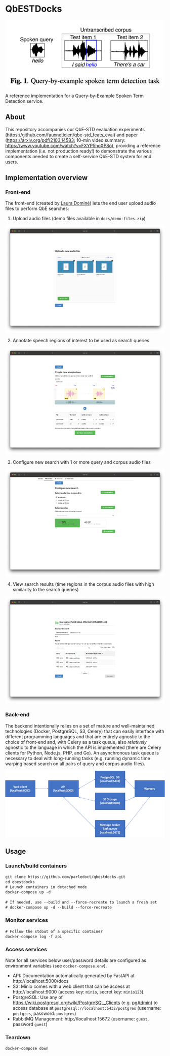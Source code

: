 # QbESTDocks

<p align="center">
<img src="https://raw.githubusercontent.com/parledoct/qbestdocks/master/docs/qbe-std.png" width="500">
</p>

A reference implementation for a Query-by-Example Spoken Term Detection service.

## About

This repository accompanies our QbE-STD evaluation experiments (https://github.com/fauxneticien/qbe-std_feats_eval) and paper (https://arxiv.org/pdf/2103.14583; 10-min video summary: https://www.youtube.com/watch?v=FXYP5hoXP8o), providing a reference implementation (i.e. not production ready!) to demonstrate the various components needed to create a self-service QbE-STD system for end users.

## Implementation overview

### Front-end

The front-end (created by [Laura Dominé](https://temigo.github.io/)) lets the end user upload audio files to perform QbE searches:

1. Upload audio files (demo files available in `docs/demo-files.zip`)

  ![](docs/01_upload.png)

2. Annotate speech regions of interest to be used as search queries

  ![](docs/02_annotate.png)

3. Configure new search with 1 or more query and corpus audio files

  ![](docs/03_search-config.png)

4. View search results (time regions in the corpus audio files with high similarity to the search queries)

  ![](docs/04_search-results.png)

### Back-end

The backend intentionally relies on a set of mature and well-maintained technologies (Docker, PostgreSQL, S3, Celery) that can easily interface with different programming languages and that are entirely agnostic to the choice of front-end and, with Celery as a task queue, also *relatively* agnostic to the language in which the API is implemented (there are Celery clients for Python, Node.js, PHP, and Go).
An asynchronous task queue is necessary to deal with long-running tasks (e.g. running dynamic time warping based search on all pairs of query and corpus audio files).

<p align="center">
<img src="https://raw.githubusercontent.com/parledoct/qbestdocks/master/docs/diagram.png">
</p>

## Usage

### Launch/build containers

```
git clone https://github.com/parledoct/qbestdocks.git
cd qbestdocks
# Launch containers in detached mode
docker-compose up -d

# If needed, use --build and --force-recreate to launch a fresh set
# docker-compose up -d --build --force-recreate
```

### Monitor services

```
# Follow the stdout of a specific container
docker-compose log -f api
```

### Access services

Note for all services below user/password details are configured as environment variables (see `docker-compose.env`).

- API: Documentation automatically generated by FastAPI at http://localhost:5000/docs
- S3: Minio comes with a web client that can be access at http://localhost:9000 (access key: `minio`, secret key: `minio123`).
- PostgreSQL: Use any of https://wiki.postgresql.org/wiki/PostgreSQL_Clients (e.g. [pgAdmin](https://www.pgadmin.org/)) to access database at `postgresql://localhost:5432/postgres` (username: `postgres`, password: `postgres`)
- RabbitMQ Management: http://localhost:15672 (username: `guest`, password `guest`)

### Teardown

```
docker-compose down
```
